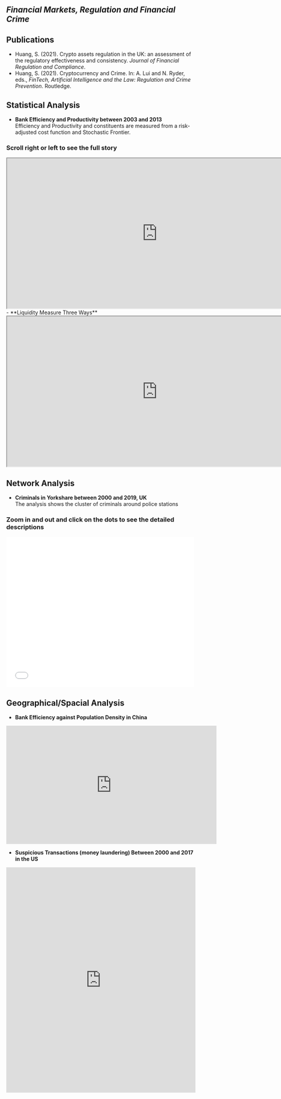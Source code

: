 ## **_Financial Markets, Regulation and Financial Crime_**

## Publications
- Huang, S. (2021). Crypto assets regulation in the UK: an assessment of the regulatory effectiveness and consistency. _Journal of Financial Regulation and Compliance_.
- Huang, S. (2021). Cryptocurrency and Crime. In: A. Lui and N. Ryder, eds., _FinTech, Artificial Intelligence and the Law: Regulation and Crime Prevention_. Routledge.

## Statistical Analysis
- **Bank Efficiency and Productivity between 2003 and 2013** <br/>
Efficiency and Productivity and constituents are measured from a risk-adjusted cost function and Stochastic Frontier. <br/>
### Scroll right or left to see the full story
<iframe src="https://public.tableau.com/views/Test_15895508960040/Story1?:showVizHome=no&:embed=true" width="800px" height="400px"></iframe> <br/>
- **Liquidity Measure Three Ways**
<iframe src="https://public.tableau.com/shared/423FJ9DHR?:showVizHome=no&:embed=true" width="800px" height="400px"></iframe> <br/>

## Network Analysis
- **Criminals in Yorkshare between 2000 and 2019, UK** <br/>
The analysis shows the cluster of criminals around police stations <br/>
### Zoom in and out and click on the dots to see the detailed descriptions
<iframe width="500" height="400" frameborder="0" scrolling="no" marginheight="0" marginwidth="0" title="Lincoln Crime Analysis" src="//www.arcgis.com/apps/Embed/index.html?webmap=74a9a1ec3b564835901a1e6fe1c9e5c4&extent=-96.8625,40.7454,-96.5261,40.8519&zoom=true&previewImage=false&scale=true&disable_scroll=true&theme=light"></iframe> <br/>

## Geographical/Spacial Analysis

- **Bank Efficiency against Population Density in China**

<iframe width="560" height="315" src="https://www.youtube.com/embed/_Aa_K32BjQU" title="YouTube video player" frameborder="0" allow="accelerometer; autoplay; clipboard-write; encrypted-media; gyroscope; picture-in-picture" allowfullscreen></iframe> <br/>

- **Suspicious Transactions (money laundering) Between 2000 and 2017 in the US**

<iframe src="https://www.kaggle.com/embed/sherena/spatial-analysis-of-suspicious-transactions?kernelSessionId=65279366" height="600" style="margin: 0 auto; width: 100%; max-width: 950px;" frameborder="0" scrolling="auto" title="Suspicious Transactions shown on charts and maps"></iframe>












